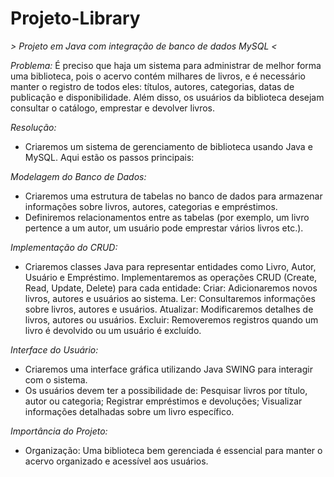 # Projeto-Library
*> Projeto em Java com integração de banco de dados MySQL <*

_Problema:_
É preciso que haja um sistema para administrar de melhor forma uma biblioteca, pois o acervo contém milhares de livros, e é necessário manter o registro de todos eles: títulos, autores, categorias, datas de publicação e disponibilidade. Além disso, os usuários da biblioteca desejam consultar o catálogo, emprestar e devolver livros.

_Resolução:_
- Criaremos um sistema de gerenciamento de biblioteca usando Java e MySQL. Aqui estão os passos principais:

_Modelagem do Banco de Dados:_
- Criaremos uma estrutura de tabelas no banco de dados para armazenar informações sobre livros, autores, categorias e empréstimos.
- Definiremos relacionamentos entre as tabelas (por exemplo, um livro pertence a um autor, um usuário pode emprestar vários livros etc.).

_Implementação do CRUD:_
- Criaremos classes Java para representar entidades como Livro, Autor, Usuário e Empréstimo. Implementaremos as operações CRUD (Create, Read, Update, Delete) para cada entidade:
Criar: Adicionaremos novos livros, autores e usuários ao sistema.
Ler: Consultaremos informações sobre livros, autores e usuários.
Atualizar: Modificaremos detalhes de livros, autores ou usuários.
Excluir: Removeremos registros quando um livro é devolvido ou um usuário é excluído.

_Interface do Usuário:_
- Criaremos uma interface gráfica utilizando Java SWING para interagir com o sistema.
- Os usuários devem ter a possibilidade de:
Pesquisar livros por título, autor ou categoria;
Registrar empréstimos e devoluções;
Visualizar informações detalhadas sobre um livro específico.


_Importância do Projeto:_
- Organização: Uma biblioteca bem gerenciada é essencial para manter o acervo organizado e acessível aos usuários.

